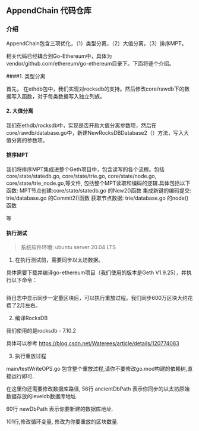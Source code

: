 
## AppendChain 代码仓库



### 介绍
AppendChain包含三项优化，（1）类型分离，（2）大值分离，（3）排序MPT。

相关代码已经耦合到Go-Ethereum中，具体为vendor/github.com/ethereum/go-ethereum目录下。下面将逐个介绍。

####1. 类型分离

首先， 在ethdb包中，我们实现对rocksdb的支持。然后修改core/rawdb下的数据写入函数，对于每类数据写入独立列族。

#### 2. 大值分离

我们在ethdb/rocksdb中，实现是否开启大值分离参数项，然后在core/rawdb/database.go中，新建NewRocksDBDatabase2（）方法，写入大值分离的参数项。

#### 排序MPT

我们将排序MPT集成进整个Geth项目中，包含读写的各个流程。包括core/state/statedb.go, core/state/trie.go, core/state/node.go, core/state/trie_node.go,等文件,
包括整个MPT读取和编码的逻辑.具体包括以下函数:
MPT节点创建:core/state/statedb.go 的New2()函数
集成新键的编码提交: trie/database.go 的Commit2()函数
获取节点数据: trie/database.go 的node()函数

等

#### 执行测试

> 系统软件环境: ubuntu server 20.04 LTS

1. 在执行测试前，需要同步以太坊数据。

具体需要下载并编译go-ethereum项目（我们使用的版本是Geth V1.9.25），并执行以下命令：

``` nohup ./geth1.9.25 --syncmode full --cache 4096 --datadir /mnt/sdb/gethdata --gcmode=archive --port 30303 --http --http.addr 127.0.0.1 --http.port 8545 >> geth.log 2>&1 &

```

待日志中显示同步一定量区块后，可以执行重放过程。我们同步600万区块大约花费了2月左右。


2. 编译RocksDB

我们使用的是rocksdb - 7.10.2

具体可以参考 https://blog.csdn.net/Waterees/article/details/120774083

3. 执行重放过程

main/testWriteOPS.go 包含整个重放过程,请你不要修改go.mod构建的依赖树,直接运行即可.

在这里你还需要修改数据库路径, 
56行 ancientDbPath 表示你同步的以太坊原始数据存放的leveldb数据库地址.

60行 newDbPath 表示你要新建的数据库地址.

101行,修改循环变量, 修改为你要重放的区块数量.